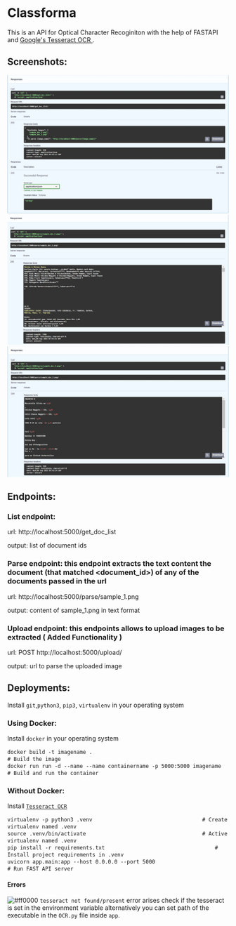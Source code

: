 # Classforma

This is an API for Optical Character Recoginiton with the help of FASTAPI and [Google's Tesseract OCR ](https://github.com/tesseract-ocr/tesseract).

## Screenshots:

![get_docs_list](https://github.com/Rshukla12/classforma/blob/master/Screenshots/get_docs_list.jpg)
![parse_sample_doc_1](https://github.com/Rshukla12/classforma/blob/master/Screenshots/parse_sample_doc_1.jpg)
![parse_sample_doc_2](https://github.com/Rshukla12/classforma/blob/master/Screenshots/parse_sample_doc_2.jpg)

## Endpoints:

### List endpoint:

url: http://localhost:5000/get_doc_list

output: list of document ids


### Parse endpoint: this endpoint extracts the text content the document (that matched <document_id>) of any of the documents passed in the url

url: http://localhost:5000/parse/sample_1.png

output: content of sample_1.png in text format

### Upload endpoint: this endpoints allows to upload images to be extracted ( Added Functionality )

url: POST http://localhost:5000/upload/

output: url to parse the uploaded image

## Deployments:

Install `git`,`python3`, `pip3`, `virtualenv` in your operating system

### Using Docker:

Install `docker` in your operating system

```
docker build -t imagename .                                           # Build the image
docker run run -d --name --name containername -p 5000:5000 imagename  # Build and run the container
```

### Without Docker:
Install [`Tesseract OCR`](https://tesseract-ocr.github.io/tessdoc/Downloads.html)
```
virtualenv -p python3 .venv		                              # Create virtualenv named .venv
source .venv/bin/activate		                              # Active virtualenv named .venv
pip install -r requirements.txt		                              # Install project requirements in .venv
uvicorn app.main:app --host 0.0.0.0 --port 5000                       # Run FAST API server
```

#### Errors

![#ff0000](https://via.placeholder.com/15/f03c15/000000?text=+) `tesseract not found/present` error arises check if the tesseract is set in the environment variable alternatively you can set path of the executable in the `OCR.py` file inside `app`.
